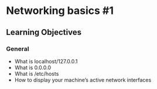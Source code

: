 # Networking basics #1


## Learning Objectives
### General
- What is localhost/127.0.0.1
- What is 0.0.0.0
- What is /etc/hosts
- How to display your machine’s active network interfaces